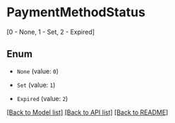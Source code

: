 # PaymentMethodStatus

[0 - None, 1 - Set, 2 - Expired]

## Enum

* `None` (value: `0`)

* `Set` (value: `1`)

* `Expired` (value: `2`)

[[Back to Model list]](../README.md#documentation-for-models) [[Back to API list]](../README.md#documentation-for-api-endpoints) [[Back to README]](../README.md)


